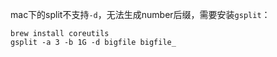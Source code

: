 mac下的split不支持`-d`，无法生成number后缀，需要安装`gsplit`：

```
brew install coreutils
gsplit -a 3 -b 1G -d bigfile bigfile_
```
